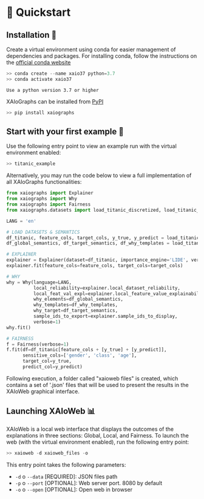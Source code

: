 # 🚀 Quickstart

## Installation 🔨 

Create a virtual environment using conda for easier management of dependencies and packages. 
For installing conda, follow the instructions on the [official conda website](https://docs.conda.io/projects/conda/en/latest/user-guide/install/)

```python
>> conda create --name xaio37 python=3.7
>> conda activate xaio37
```

```{warning} 
Use a python version 3.7 or higher
```

XAIoGraphs can be installed from [PyPI](https://pypi.org/project/xaiographs/)

```python
>> pip install xaiographs
```

## Start with your first example 📝

Use the following entry point to view an example run with the virtual environment enabled:

```python
>> titanic_example
```

Alternatively, you may run the code below to view a full implementation of all XAIoGraphs functionalities:

```python
from xaiographs import Explainer
from xaiographs import Why
from xaiographs import Fairness
from xaiographs.datasets import load_titanic_discretized, load_titanic_why

LANG = 'en'

# LOAD DATASETS & SEMANTICS
df_titanic, feature_cols, target_cols, y_true, y_predict = load_titanic_discretized()
df_global_semantics, df_target_semantics, df_why_templates = load_titanic_why(language=LANG)

# EXPLAINER
explainer = Explainer(dataset=df_titanic, importance_engine='LIDE', verbose=1)
explainer.fit(feature_cols=feature_cols, target_cols=target_cols)

# WHY
why = Why(language=LANG,
          local_reliability=explainer.local_dataset_reliability,
          local_feat_val_expl=explainer.local_feature_value_explainability,
          why_elements=df_global_semantics,
          why_templates=df_why_templates,
          why_target=df_target_semantics,
          sample_ids_to_export=explainer.sample_ids_to_display,
          verbose=1)
why.fit()

# FAIRNESS
f = Fairness(verbose=1)
f.fit(df=df_titanic[feature_cols + [y_true] + [y_predict]],
      sensitive_cols=['gender', 'class', 'age'],
      target_col=y_true,
      predict_col=y_predict)
```

Following execution, a folder called "xaioweb files" is created, which contains a set of '.json' files that will 
be used to present the results in the XAIoWeb graphical interface.

## Launching XAIoWeb 📊

XAIoWeb is a local web interface that displays the outcomes of the explanations in three sections: Global, Local, 
and Fairness. To launch the web (with the virtual environment enabled), run the following entry point:

```python
>> xaioweb -d xaioweb_files -o
```

This entry point takes the following parameters:

- `-d` o `--data` [REQUIRED]: JSON files path
- `-p` o `--port` [OPTIONAL]: Web server port. 8080 by default
- `-o` o `--open` [OPTIONAL]: Open web in browser

